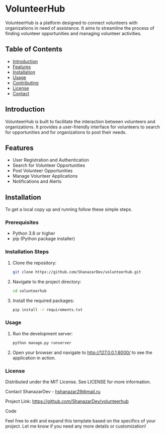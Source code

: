# VolunteerHub

VolunteerHub is a platform designed to connect volunteers with organizations in need of assistance. It aims to streamline the process of finding volunteer opportunities and managing volunteer activities.

## Table of Contents

- [Introduction](#introduction)
- [Features](#features)
- [Installation](#installation)
- [Usage](#usage)
- [Contributing](#contributing)
- [License](#license)
- [Contact](#contact)

## Introduction

VolunteerHub is built to facilitate the interaction between volunteers and organizations. It provides a user-friendly interface for volunteers to search for opportunities and for organizations to post their needs.

## Features

- User Registration and Authentication
- Search for Volunteer Opportunities
- Post Volunteer Opportunities
- Manage Volunteer Applications
- Notifications and Alerts

## Installation

To get a local copy up and running follow these simple steps.

### Prerequisites

- Python 3.8 or higher
- pip (Python package installer)

### Installation Steps

1. Clone the repository:
   ```sh
   git clone https://github.com/ShanazarDev/volunteerhub.git
2. Navigate to the project directory:
   ```sh
   cd volunteerhub
3. Install the required packages:
   ```sh
   pip install -r requirements.txt
### Usage
1. Run the development server:
   ```sh
   python manage.py runserver
2. Open your browser and navigate to http://127.0.0.1:8000/ to see the application in action.

### License
Distributed under the MIT License. See LICENSE for more information.

Contact
ShanazarDev - hshanazar29@mail.ru

Project Link: https://github.com/ShanazarDev/volunteerhub

Code

Feel free to edit and expand this template based on the specifics of your project. Let me know if you need any more details or customization!
